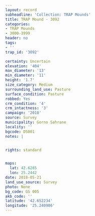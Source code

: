 ```yaml
---
layout: record
subheadline: 'Collection: TRAP Mounds'
title: TRAP Mound - 3092
categories:
- TRAP Mounds
- 3000-3999
header: no
tags:
- ''
trap_id: '3092'

certainty: Uncertain
elevation: '404'
max_diameter: '13'
min_diameter: '11'
height: '1.7'
size_category: Medium
surrounding_land_use: Pasture
surface_condition: Pasture
robbed: Yes
crm_condition: '4'
crm_intactness: '3'
campaign: '2010'
source: Survey
municipality: Gorno Sahrane
locality: ''
bgcode: DS001
notes: |


rights: standard


maps:
  lat: 42.6285
  lon: 25.2442
date: 2018-05-21
land_use_source: Survey
photo: None
bg_code: GS 005
akb_code: ''
latitude: '42.652234'
longitude: '25.240986'
---
```


